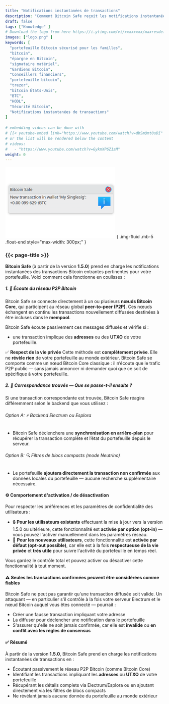 ```yaml
---
title: "Notifications instantanées de transactions"
description: "Comment Bitcoin Safe reçoit les notifications instantanées de transactions"
draft: false
tags: ["Knowledge" ]
# Download the logo from here https://i.ytimg.com/vi/xxxxxxxx/maxresdefault.jpg
images: ["logo.png" ]
keywords: [
  "portefeuille Bitcoin sécurisé pour les familles",
  "bitcoin",
  "épargne en Bitcoin",
  "signataire matériel",
  "Gardiens Bitcoin",
  "Conseillers financiers",
  "portefeuille bitcoin",
  "trezor",
  "bitcoin États-Unis",
  "BTC",
  "HODL",
  "Sécurité Bitcoin",
  "Notifications instantanées de transactions"
]

# embedding videos can be done with 
# {{< youtube-embed link="https://www.youtube.com/watch?v=dbSmQmt0uDI" >}}
# or the list will be rendered below the content
# videos:
#   - "https://www.youtube.com/watch?v=GykmXP6Z1zM"
weight: 0
---
```




![](logo.png)
{ .img-fluid .mb-5 .float-end style="max-width: 300px;" }


### {{< page-title >}}  
 
  


**Bitcoin Safe** (à partir de la version **1.5.0**) prend en charge les notifications instantanées des transactions Bitcoin entrantes pertinentes pour votre portefeuille. Voici comment cela fonctionne en coulisses :




##### 1. 📡 Écoute du réseau P2P Bitcoin

Bitcoin Safe se connecte directement à un ou plusieurs **nœuds Bitcoin Core**, qui participent au réseau global **peer-to-peer (P2P)**. Ces nœuds échangent en continu les transactions nouvellement diffusées destinées à être incluses dans le **mempool**.

Bitcoin Safe écoute passivement ces messages diffusés et vérifie si :

* une transaction implique des **adresses** ou des **UTXO** de votre portefeuille.

✅ **Respect de la vie privée**
Cette méthode est **complètement privée**. Elle ne **révèle rien** de votre portefeuille au monde extérieur.
Bitcoin Safe se comporte comme un nœud Bitcoin Core classique : il n’écoute que le trafic P2P public — sans jamais annoncer ni demander quoi que ce soit de spécifique à votre portefeuille.



##### 2. 🧠 Correspondance trouvée — Que se passe-t-il ensuite ?

Si une transaction correspondante est trouvée, Bitcoin Safe réagira différemment selon le backend que vous utilisez :

###### Option A: ⚡ Backend Electrum ou Esplora

* Bitcoin Safe déclenchera une **synchronisation en arrière-plan** pour récupérer la transaction complète et l’état du portefeuille depuis le serveur.

###### Option B: 🔍 Filtres de blocs compacts (mode Neutrino)

* Le portefeuille **ajoutera directement la transaction non confirmée** aux données locales du portefeuille — aucune recherche supplémentaire nécessaire.



#### ⚙️ Comportement d'activation / de désactivation

Pour respecter les préférences et les paramètres de confidentialité des utilisateurs :

* 🔒 **Pour les utilisateurs existants** effectuant la mise à jour vers la version 1.5.0 ou ultérieure, cette fonctionnalité est **activée par option (opt-in)** — vous pouvez l'activer manuellement dans les paramètres réseau.
* 🚀 **Pour les nouveaux utilisateurs**, cette fonctionnalité est **activée par défaut (opt-out possible)**, car elle est à la fois **respectueuse de la vie privée** et **très utile** pour suivre l'activité du portefeuille en temps réel.

Vous gardez le contrôle total et pouvez activer ou désactiver cette fonctionnalité à tout moment.
 
 


#### ⚠️ Seules les transactions confirmées peuvent être considérées comme fiables

Bitcoin Safe ne peut pas garantir qu'une transaction diffusée soit valide. Un attaquant — en particulier s'il contrôle à la fois votre serveur Electrum et le nœud Bitcoin auquel vous êtes connecté — pourrait :

* Créer une fausse transaction impliquant votre adresse
* La diffuser pour déclencher une notification dans le portefeuille
* S'assurer qu'elle ne soit jamais confirmée, car elle est **invalide** ou **en conflit avec les règles de consensus**


  


#### ✅ Résumé

À partir de la version **1.5.0**, Bitcoin Safe prend en charge les notifications instantanées de transactions en :

* Écoutant passivement le réseau P2P Bitcoin (comme Bitcoin Core)
* Identifiant les transactions impliquant les **adresses** ou **UTXO** de votre portefeuille
* Récupérant les détails complets via Electrum/Esplora ou en ajoutant directement via les filtres de blocs compacts
* Ne révélant jamais aucune donnée du portefeuille au monde extérieur